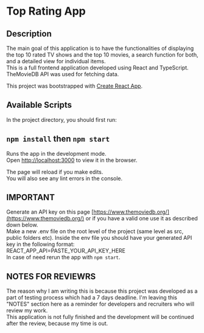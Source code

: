 # Top Rating App

## Description
The main goal of this application is to have the functionalities of displaying the top 10 rated TV shows and the top 10 movies, a search function for both, and a detailed view for individual items.\
This is a full frontend application developed using React and TypeScript.\
TheMovieDB API was used for fetching data.

This project was bootstrapped with [Create React App](https://github.com/facebook/create-react-app).

## Available Scripts

In the project directory, you should first run:

## `npm install` then `npm start`

Runs the app in the development mode.\
Open [http://localhost:3000](http://localhost:3000) to view it in the browser.

The page will reload if you make edits.\
You will also see any lint errors in the console.

## IMPORTANT
Generate an API key on this page [https://www.themoviedb.org/](https://www.themoviedb.org/) or if you have a valid one use it as described down below.\
Make a new .env file on the root level of the project (same level as src, public folders etc). Inside the env file you should have your generated API key in the following format:\
REACT_APP_API=PASTE_YOUR_API_KEY_HERE\
In case of need rerun the app with `npm start`.

## NOTES FOR REVIEWRS
The reason why I am writing this is because this project was developed as a part of testing process which had a 7 days deadline.
I'm leaving this "NOTES" section here as a reminder for developers and recruiters who will review my work.\
This application is not fully finished and the development will be continued after the review, because my time is out.
